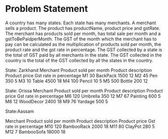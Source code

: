# Problem Statement 
A country has many states. Each state has many merchants. A merchant sells a product. The product has productName, product price and gstRate. The merchant has products sold per month, has total sale per month and a gstToBePaidperMonth. The GST of the month which the merchant has to pay can be calculated as the multiplication of products sold per month, the product rate and the gst rate in percentage. The GST collected by a state is the total of GST paid by all merchants in the state. The GST collected in the country is the total of the GST collected by all the states in the country. 

State: Zarkhand
Merchant 
Product sold per month
Product description
Product price
Gst rate in percentage
M1
30
BackPack
1500
12
M2
45
Pen
350
5
M3
10
Table
4500
18
M4
100
Pencil
10
5
M5
500
Bottle
200
12


State: Orissa
Merchant 
Product sold per month
Product description
Product price
Gst rate in percentage
M6
120
Umbrella
350
12
M7
67
Painting
600
5
M8
12
WoodDecor
2400
18
M9
76
Yardage
500
5


State:Aassam	

Merchant 
Product sold per month
Product description
Product price
Gst rate in percentage
M10
120
BambooRack
2000
18
M11
80
ClayPot
280
5
M12
7
BambooSofa
18000
18




